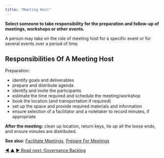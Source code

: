 ```yaml
---
title: "Meeting Host"
---
```



**Select someone to take responsibility for the preparation and follow-up of meetings, workshops or other events.**

A person may take on the role of meeting host for a specific event or for several events over a period of time.

## Responsibilities Of A Meeting Host

Preparation:

-   identify goals and deliverables
-   prepare and distribute agenda
-   identify and invite the participants
-   estimate the time required and schedule the meeting/workshop
-   book the location (and transportation if required)
-   set up the space and provide required materials and information
-   ensure selection of a facilitator and a notetaker to record minutes, if appropriate

**After the meeting:** clean up location, return keys, tie up all the loose ends, and ensure minutes are distributed.

**See also:** [Facilitate Meetings](facilitate-meetings.html), [Prepare For Meetings](prepare-for-meetings.html)

<div class="bottom-nav">
<a href="evaluate-meetings.html" title="Back to: Evaluate Meetings">◀</a> <a href="meeting-practices.html" title="Up: Meeting Practices">▲</a> <a href="governance-backlog.html" title="">▶ Read next: Governance Backlog</a>
</div>


<script type="text/javascript">
Mousetrap.bind('g n', function() {
    window.location.href = 'governance-backlog.html';
    return false;
});
</script>

